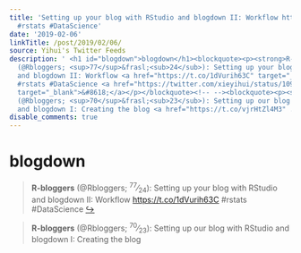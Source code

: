 ```yaml
---
title: 'Setting up your blog with RStudio and blogdown II: Workflow https://t.co/1dVurih63C
  #rstats #DataScience'
date: '2019-02-06'
linkTitle: /post/2019/02/06/
source: Yihui's Twitter Feeds
description: ' <h1 id="blogdown">blogdown</h1><blockquote><p><strong>R-bloggers</strong>
  (@Rbloggers; <sup>77</sup>&frasl;<sub>24</sub>): Setting up your blog with RStudio
  and blogdown II: Workflow <a href="https://t.co/1dVurih63C" target="_blank">https://t.co/1dVurih63C</a>
  #rstats #DataScience <a href="https://twitter.com/xieyihui/status/1091868945563504640"
  target="_blank">&#8618;</a></p></blockquote><!-- --><blockquote><p><strong>R-bloggers</strong>
  (@Rbloggers; <sup>70</sup>&frasl;<sub>23</sub>): Setting up our blog with RStudio
  and blogdown I: Creating the blog <a href="https://t.co/vjrHtZl4M3" ...'
disable_comments: true
---
```

 <h1 id="blogdown">blogdown</h1><blockquote><p><strong>R-bloggers</strong> (@Rbloggers; <sup>77</sup>&frasl;<sub>24</sub>): Setting up your blog with RStudio and blogdown II: Workflow <a href="https://t.co/1dVurih63C" target="_blank">https://t.co/1dVurih63C</a> #rstats #DataScience <a href="https://twitter.com/xieyihui/status/1091868945563504640" target="_blank">&#8618;</a></p></blockquote><!-- --><blockquote><p><strong>R-bloggers</strong> (@Rbloggers; <sup>70</sup>&frasl;<sub>23</sub>): Setting up our blog with RStudio and blogdown I: Creating the blog <a href="https://t.co/vjrHtZl4M3" ...